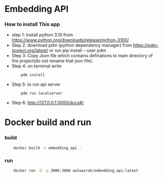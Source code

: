 # Embedding API

### How to install This app
  - step 1:
    Install python 3.10 from https://www.python.org/downloads/release/python-3100/
  - Step 2:
    download pdm (python dependency manager) from https://pdm-project.org/latest/ or run pip install --user pdm
  - Step 3:
    Copy Json file which contains definations to main directory of the project(do not rename that json file).
  - Step 4:
    on terminal write  
    ```sh 
        pdm install
    ```
  - Step 5:
    to run api server 
    ```sh
        pdm run localserver
    ```
  - Step 6:
    http://127.0.0.1:3000/docs#/


# Docker build and run 

### build

```sh
    docker build -t embedding_api .
```

### run
```sh
    docker run -d -p 3000:3000 aalwazrah/embedding_api:latest

```


